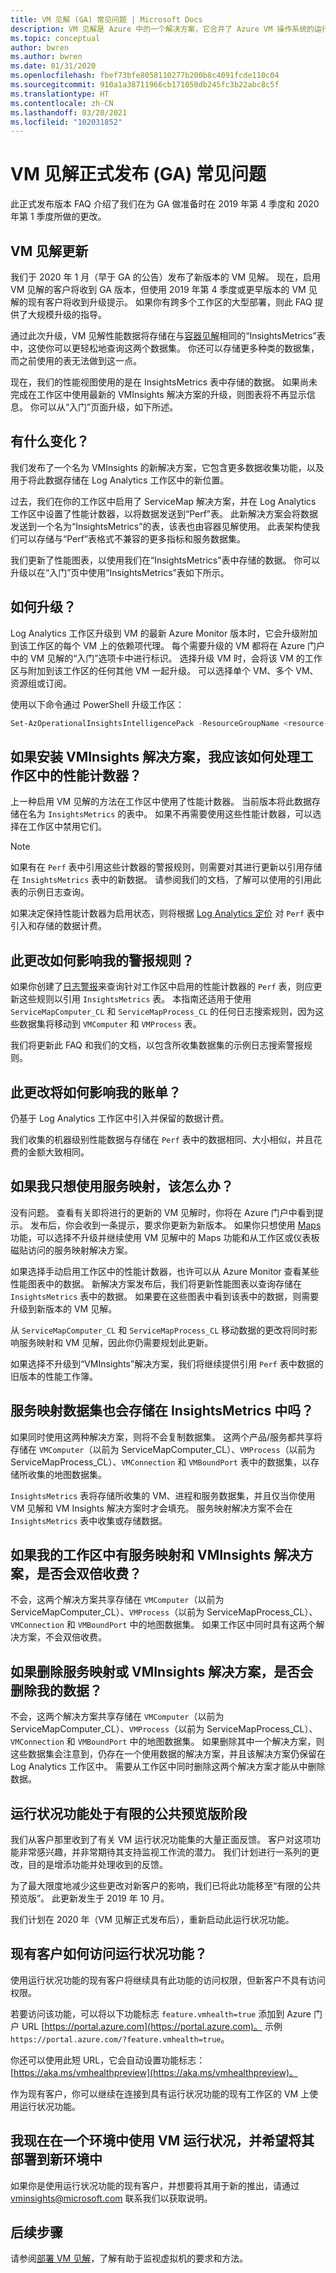 ```yaml
---
title: VM 见解 (GA) 常见问题 | Microsoft Docs
description: VM 见解是 Azure 中的一个解决方案，它合并了 Azure VM 操作系统的运行状况和性能监视、应用程序组件及其与其他资源的依赖关系的自动发现功能，并映射这些组件和资源之间的通信。 本文解答有关 GA 版本的常见问题。
ms.topic: conceptual
author: bwren
ms.author: bwren
ms.date: 01/31/2020
ms.openlocfilehash: fbef73bfe8058110277b200b8c4091fcde110c04
ms.sourcegitcommit: 910a1a38711966cb171050db245fc3b22abc8c5f
ms.translationtype: HT
ms.contentlocale: zh-CN
ms.lasthandoff: 03/20/2021
ms.locfileid: "102031852"
---
```

# <a name="vm-insights-generally-available-ga-frequently-asked-questions"></a>VM 见解正式发布 (GA) 常见问题
此正式发布版本 FAQ 介绍了我们在为 GA 做准备时在 2019 年第 4 季度和 2020 年第 1 季度所做的更改。

## <a name="updates-for-vm-insights"></a>VM 见解更新
我们于 2020 年 1 月（早于 GA 的公告）发布了新版本的 VM 见解。 现在，启用 VM 见解的客户将收到 GA 版本，但使用 2019 年第 4 季度或更早版本的 VM 见解的现有客户将收到升级提示。 如果你有跨多个工作区的大型部署，则此 FAQ 提供了大规模升级的指导。


通过此次升级，VM 见解性能数据将存储在与[容器见解](../containers/container-insights-overview.md)相同的“InsightsMetrics”表中，这使你可以更轻松地查询这两个数据集。 你还可以存储更多种类的数据集，而之前使用的表无法做到这一点。 

现在，我们的性能视图使用的是在 InsightsMetrics 表中存储的数据。  如果尚未完成在工作区中使用最新的 VMInsights 解决方案的升级，则图表将不再显示信息。  你可以从“入门”页面升级，如下所述。


## <a name="what-is-changing"></a>有什么变化？
我们发布了一个名为 VMInsights 的新解决方案，它包含更多数据收集功能，以及用于将此数据存储在 Log Analytics 工作区中的新位置。 

过去，我们在你的工作区中启用了 ServiceMap 解决方案，并在 Log Analytics 工作区中设置了性能计数器，以将数据发送到“Perf”表。 此新解决方案会将数据发送到一个名为“InsightsMetrics”的表，该表也由容器见解使用。 此表架构使我们可以存储与“Perf”表格式不兼容的更多指标和服务数据集。

我们更新了性能图表，以使用我们在“InsightsMetrics”表中存储的数据。 你可以升级以在“入门”页中使用“InsightsMetrics”表如下所示。


## <a name="how-do-i-upgrade"></a>如何升级？
Log Analytics 工作区升级到 VM 的最新 Azure Monitor 版本时，它会升级附加到该工作区的每个 VM 上的依赖项代理。 每个需要升级的 VM 都将在 Azure 门户中的 VM 见解的“入门”选项卡中进行标识。 选择升级 VM 时，会将该 VM 的工作区与附加到该工作区的任何其他 VM 一起升级。 可以选择单个 VM、多个 VM、资源组或订阅。 

使用以下命令通过 PowerShell 升级工作区：

```PowerShell
Set-AzOperationalInsightsIntelligencePack -ResourceGroupName <resource-group-name> -WorkspaceName <workspace-name> -IntelligencePackName "VMInsights" -Enabled $True
```

## <a name="what-should-i-do-about-the-performance-counters-in-my-workspace-if-i-install-the-vminsights-solution"></a>如果安装 VMInsights 解决方案，我应该如何处理工作区中的性能计数器？

上一种启用 VM 见解的方法在工作区中使用了性能计数器。 当前版本将此数据存储在名为 `InsightsMetrics` 的表中。 如果不再需要使用这些性能计数器，可以选择在工作区中禁用它们。 

>[!NOTE]
>如果有在 `Perf` 表中引用这些计数器的警报规则，则需要对其进行更新以引用存储在 `InsightsMetrics` 表中的新数据。 请参阅我们的文档，了解可以使用的引用此表的示例日志查询。
>

如果决定保持性能计数器为启用状态，则将根据 [Log Analytics 定价](https://azure.microsoft.com/pricing/details/monitor/) 对 `Perf` 表中引入和存储的数据计费。

## <a name="how-will-this-change-affect-my-alert-rules"></a>此更改如何影响我的警报规则？

如果你创建了[日志警报](../alerts/alerts-unified-log.md)来查询针对工作区中启用的性能计数器的 `Perf` 表，则应更新这些规则以引用 `InsightsMetrics` 表。 本指南还适用于使用 `ServiceMapComputer_CL` 和 `ServiceMapProcess_CL` 的任何日志搜索规则，因为这些数据集将移动到 `VMComputer` 和 `VMProcess` 表。

我们将更新此 FAQ 和我们的文档，以包含所收集数据集的示例日志搜索警报规则。

## <a name="how-will-this-change-affect-my-bill"></a>此更改将如何影响我的账单？

仍基于 Log Analytics 工作区中引入并保留的数据计费。

我们收集的机器级别性能数据与存储在 `Perf` 表中的数据相同、大小相似，并且花费的金额大致相同。

## <a name="what-if-i-only-want-to-use-service-map"></a>如果我只想使用服务映射，该怎么办？

没有问题。 查看有关即将进行的更新的 VM 见解时，你将在 Azure 门户中看到提示。 发布后，你会收到一条提示，要求你更新为新版本。 如果你只想使用 [Maps](vminsights-maps.md) 功能，可以选择不升级并继续使用 VM 见解中的 Maps 功能和从工作区或仪表板磁贴访问的服务映射解决方案。

如果选择手动启用工作区中的性能计数器，也许可以从 Azure Monitor 查看某些性能图表中的数据。 新解决方案发布后，我们将更新性能图表以查询存储在 `InsightsMetrics` 表中的数据。 如果要在这些图表中看到该表中的数据，则需要升级到新版本的 VM 见解。

从 `ServiceMapComputer_CL` 和 `ServiceMapProcess_CL` 移动数据的更改将同时影响服务映射和 VM 见解，因此你仍需要规划此更新。

如果选择不升级到“VMInsights”解决方案，我们将继续提供引用 `Perf` 表中数据的旧版本的性能工作簿。  

## <a name="will-the-service-map-data-sets-also-be-stored-in-insightsmetrics"></a>服务映射数据集也会存储在 InsightsMetrics 中吗？

如果同时使用这两种解决方案，则将不会复制数据集。 这两个产品/服务都共享将存储在 `VMComputer`（以前为 ServiceMapComputer_CL）、`VMProcess`（以前为 ServiceMapProcess_CL）、`VMConnection` 和 `VMBoundPort` 表中的数据集，以存储所收集的地图数据集。  

`InsightsMetrics` 表将存储所收集的 VM、进程和服务数据集，并且仅当你使用 VM 见解和 VM Insights 解决方案时才会填充。 服务映射解决方案不会在 `InsightsMetrics` 表中收集或存储数据。

## <a name="will-i-be-double-charged-if-i-have-the-service-map-and-vminsights-solutions-in-my-workspace"></a>如果我的工作区中有服务映射和 VMInsights 解决方案，是否会双倍收费？

不会，这两个解决方案共享存储在 `VMComputer`（以前为 ServiceMapComputer_CL）、`VMProcess`（以前为 ServiceMapProcess_CL）、`VMConnection` 和 `VMBoundPort` 中的地图数据集。 如果工作区中同时具有这两个解决方案，不会双倍收费。

## <a name="if-i-remove-either-the-service-map-or-vminsights-solution-will-it-remove-my-data"></a>如果删除服务映射或 VMInsights 解决方案，是否会删除我的数据？

不会，这两个解决方案共享存储在 `VMComputer`（以前为 ServiceMapComputer_CL）、`VMProcess`（以前为 ServiceMapProcess_CL）、`VMConnection` 和 `VMBoundPort` 中的地图数据集。 如果删除其中一个解决方案，则这些数据集会注意到，仍存在一个使用数据的解决方案，并且该解决方案仍保留在 Log Analytics 工作区中。 需要从工作区中同时删除这两个解决方案才能从中删除数据。

## <a name="health-feature-is-in-limited-public-preview"></a>运行状况功能处于有限的公共预览版阶段

我们从客户那里收到了有关 VM 运行状况功能集的大量正面反馈。 客户对这项功能非常感兴趣，并非常期待其支持监视工作流的潜力。 我们计划进行一系列的更改，目的是增添功能并处理收到的反馈。 

为了最大限度地减少这些更改对新客户的影响，我们已将此功能移至“有限的公共预览版”。 此更新发生于 2019 年 10 月。

我们计划在 2020 年（VM 见解正式发布后），重新启动此运行状况功能。

## <a name="how-do-existing-customers-access-the-health-feature"></a>现有客户如何访问运行状况功能？

使用运行状况功能的现有客户将继续具有此功能的访问权限，但新客户不具有访问权限。  

若要访问该功能，可以将以下功能标志 `feature.vmhealth=true` 添加到 Azure 门户 URL [https://portal.azure.com](https://portal.azure.com)。 示例 `https://portal.azure.com/?feature.vmhealth=true`。

你还可以使用此短 URL，它会自动设置功能标志：[https://aka.ms/vmhealthpreview](https://aka.ms/vmhealthpreview)。

作为现有客户，你可以继续在连接到具有运行状况功能的现有工作区的 VM 上使用运行状况功能。  

## <a name="i-use-vm-health-now-with-one-environment-and-would-like-to-deploy-it-to-a-new-one"></a>我现在在一个环境中使用 VM 运行状况，并希望将其部署到新环境中

如果你是使用运行状况功能的现有客户，并想要将其用于新的推出，请通过 vminsights@microsoft.com 联系我们以获取说明。

## <a name="next-steps"></a>后续步骤

请参阅[部署 VM 见解](./vminsights-enable-overview.md)，了解有助于监视虚拟机的要求和方法。
